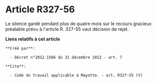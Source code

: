 # Article R327-56

Le silence gardé pendant plus de quatre mois sur le recours gracieux préalable prévu à l'article R. 327-55 vaut décision de
rejet.

**Liens relatifs à cet article**

	**Créé par**:

	  - Décret n°2012-1566 du 31 décembre 2012 - art. 7

	**Cite**:

	  - Code du travail applicable à Mayotte. - art. R327-55 (V)
